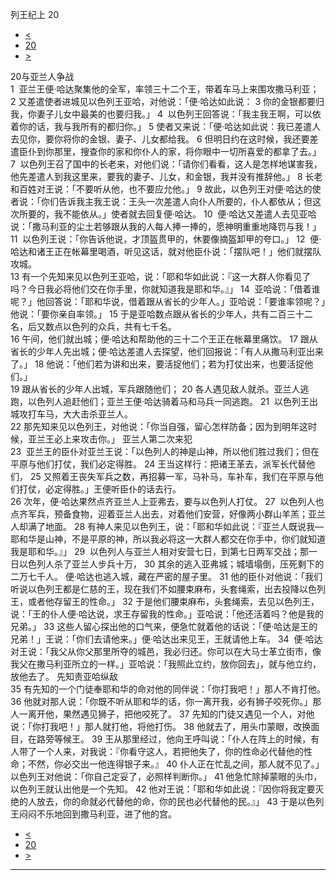 ﻿





 列王纪上 20




* [<](bible/1KI19.md)
* [20](bible/1KI.md)
* [>](bible/1KI21.md)



 
20与亚兰人争战  
1  亚兰王便·哈达聚集他的全军，率领三十二个王，带着车马上来围攻撒马利亚； 
2 又差遣使者进城见以色列王亚哈，对他说：「便·哈达如此说： 
3 你的金银都要归我，你妻子儿女中最美的也要归我。」 
4  以色列王回答说：「我主我王啊，可以依着你的话，我与我所有的都归你。」 
5 使者又来说：「便·哈达如此说：我已差遣人去见你，要你将你的金银、妻子、儿女都给我。 
6 但明日约在这时候，我还要差遣臣仆到你那里，搜查你的家和你仆人的家，将你眼中一切所喜爱的都拿了去。」  
7  以色列王召了国中的长老来，对他们说：「请你们看看，这人是怎样地谋害我，他先差遣人到我这里来，要我的妻子、儿女，和金银，我并没有推辞他。」 
8 长老和百姓对王说：「不要听从他，也不要应允他。」 
9 故此，以色列王对便·哈达的使者说：「你们告诉我主我王说：王头一次差遣人向仆人所要的，仆人都依从；但这次所要的，我不能依从。」使者就去回复便·哈达。 
10  便·哈达又差遣人去见亚哈说：「撒马利亚的尘土若够跟从我的人每人捧一捧的，愿神明重重地降罚与我！」 
11  以色列王说：「你告诉他说，才顶盔贯甲的，休要像摘盔卸甲的夸口。」 
12  便·哈达和诸王正在帐幕里喝酒，听见这话，就对他臣仆说：「摆队吧！」他们就摆队攻城。  
13 有一个先知来见以色列王亚哈，说：「耶和华如此说：『这一大群人你看见了吗？今日我必将他们交在你手里，你就知道我是耶和华。』」 
14  亚哈说：「借着谁呢？」他回答说：「耶和华说，借着跟从省长的少年人。」亚哈说：「要谁率领呢？」他说：「要你亲自率领。」 
15 于是亚哈数点跟从省长的少年人，共有二百三十二名，后又数点以色列的众兵，共有七千名。  
16 午间，他们就出城；便·哈达和帮助他的三十二个王正在帐幕里痛饮。 
17 跟从省长的少年人先出城；便·哈达差遣人去探望，他们回报说：「有人从撒马利亚出来了。」 
18 他说：「他们若为讲和出来，要活捉他们；若为打仗出来，也要活捉他们。」  
19 跟从省长的少年人出城，军兵跟随他们； 
20 各人遇见敌人就杀。亚兰人逃跑，以色列人追赶他们；亚兰王便·哈达骑着马和马兵一同逃跑。 
21  以色列王出城攻打车马，大大击杀亚兰人。  
22 那先知来见以色列王，对他说：「你当自强，留心怎样防备；因为到明年这时候，亚兰王必上来攻击你。」 亚兰人第二次来犯  
23  亚兰王的臣仆对亚兰王说：「以色列人的神是山神，所以他们胜过我们；但在平原与他们打仗，我们必定得胜。 
24 王当这样行：把诸王革去，派军长代替他们， 
25 又照着王丧失军兵之数，再招募一军，马补马，车补车，我们在平原与他们打仗，必定得胜。」王便听臣仆的话去行。  
26 次年，便·哈达果然点齐亚兰人上亚弗去，要与以色列人打仗。 
27  以色列人也点齐军兵，预备食物，迎着亚兰人出去，对着他们安营，好像两小群山羊羔；亚兰人却满了地面。 
28 有神人来见以色列王，说：「耶和华如此说：『亚兰人既说我—耶和华是山神，不是平原的神，所以我必将这一大群人都交在你手中，你们就知道我是耶和华。』」 
29  以色列人与亚兰人相对安营七日，到第七日两军交战；那一日以色列人杀了亚兰人步兵十万， 
30 其余的逃入亚弗城；城墙塌倒，压死剩下的二万七千人。 便·哈达也逃入城，藏在严密的屋子里。 
31 他的臣仆对他说：「我们听说以色列王都是仁慈的王，现在我们不如腰束麻布，头套绳索，出去投降以色列王，或者他存留王的性命。」 
32 于是他们腰束麻布，头套绳索，去见以色列王，说：「王的仆人便·哈达说，求王存留我的性命。」亚哈说：「他还活着吗？他是我的兄弟。」 
33 这些人留心探出他的口气来，便急忙就着他的话说：「便·哈达是王的兄弟！」王说：「你们去请他来。」便·哈达出来见王，王就请他上车。 
34  便·哈达对王说：「我父从你父那里所夺的城邑，我必归还。你可以在大马士革立街市，像我父在撒马利亚所立的一样。」亚哈说：「我照此立约，放你回去」，就与他立约，放他去了。 先知责亚哈纵敌  
35 有先知的一个门徒奉耶和华的命对他的同伴说：「你打我吧！」那人不肯打他。 
36 他就对那人说：「你既不听从耶和华的话，你一离开我，必有狮子咬死你。」那人一离开他，果然遇见狮子，把他咬死了。 
37 先知的门徒又遇见一个人，对他说：「你打我吧！」那人就打他，将他打伤。 
38 他就去了，用头巾蒙眼，改换面目，在路旁等候王。 
39 王从那里经过，他向王呼叫说：「仆人在阵上的时候，有人带了一个人来，对我说：『你看守这人，若把他失了，你的性命必代替他的性命；不然，你必交出一他连得银子来。』 
40 仆人正在忙乱之间，那人就不见了。」以色列王对他说：「你自己定妥了，必照样判断你。」 
41 他急忙除掉蒙眼的头巾，以色列王就认出他是一个先知。 
42 他对王说：「耶和华如此说：『因你将我定要灭绝的人放去，你的命就必代替他的命，你的民也必代替他的民。』」 
43 于是以色列王闷闷不乐地回到撒马利亚，进了他的宫。 
* [<](bible/1KI19.md)
* [20](bible/1KI.md)
* [>](bible/1KI21.md)





---










